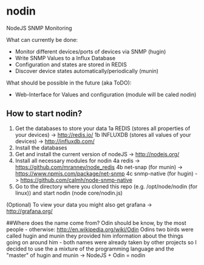 nodin
=====

NodeJS SNMP Monitoring

What can currently be done:
- Monitor different devices/ports of devices via SNMP (hugin)
- Write SNMP Values to a Influx Database
- Configuration and states are stored in REDIS
- Discover device states automatically/periodically (munin)

What should be possible in the future (aka ToDO):
- Web-Interface for Values and configuration (module will be caled nodin)

## How to start nodin?

1. Get the databases to store your data 
1a REDIS (stores all properties of your devices) -> http://redis.io/ 
1b INFLUXDB (stores all values of your devices) -> http://influxdb.com/
2. Install the databases
3. Get and install the current version of nodeJS -> http://nodejs.org/
4. Install all necessary modules for nodin
4a redis -> https://github.com/mranney/node_redis
4b net-snap (for munin) -> https://www.npmjs.com/package/net-snmp
4c snmp-native (for hugin) -> https://github.com/calmh/node-snmp-native
5. Go to the directory where you cloned this repo (e.g. /opt/node/nodin (for linux)) and start nodin (node core/nodin.js)

(Optional)
To view your data you might also get grafana -> http://grafana.org/

##Where does the name come from?
Odin should be know, by the most people - otherwise: http://en.wikipedia.org/wiki/Odin
Odins two birds were called hugin and munin they provided him information about the things going on around him - both names were already taken by other projects so I decided to use the a mixture of the programming language and the "master" of hugin and munin -> NodeJS + Odin = nodin

